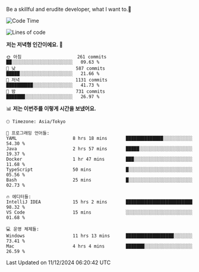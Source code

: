 Be a skillful and erudite developer, what I want to.👶

<!--START_SECTION:waka-->
![Code Time](http://img.shields.io/badge/Code%20Time-1%2C473%20hrs%2014%20mins-blue)

![Lines of code](https://img.shields.io/badge/%EC%A0%80%EB%8A%94%20%EC%97%AC%ED%83%9C%EA%B9%8C%EC%A7%80%20-918.3%20thousand%20%EC%A4%84%EC%9D%98%20%EC%BD%94%EB%93%9C%EB%A5%BC%20%EC%9E%91%EC%84%B1%ED%96%88%EC%96%B4%EC%9A%94.-blue)

**저는 저녁형 인간이에요. 🦉** 

```text
🌞 아침                     261 commits         ██░░░░░░░░░░░░░░░░░░░░░░░   09.63 % 
🌆 낮　                     587 commits         █████░░░░░░░░░░░░░░░░░░░░   21.66 % 
🌃 저녁                     1131 commits        ██████████░░░░░░░░░░░░░░░   41.73 % 
🌙 밤　                     731 commits         ███████░░░░░░░░░░░░░░░░░░   26.97 % 
```


📊 **저는 이번주를 이렇게 시간을 보냈어요.** 

```text
🕑︎ Timezone: Asia/Tokyo

💬 프로그래밍 언어들: 
YAML                     8 hrs 18 mins       ██████████████░░░░░░░░░░░   54.30 % 
Java                     2 hrs 57 mins       █████░░░░░░░░░░░░░░░░░░░░   19.37 % 
Docker                   1 hr 47 mins        ███░░░░░░░░░░░░░░░░░░░░░░   11.68 % 
TypeScript               50 mins             █░░░░░░░░░░░░░░░░░░░░░░░░   05.56 % 
Bash                     25 mins             █░░░░░░░░░░░░░░░░░░░░░░░░   02.73 % 

🔥 에디터들: 
IntelliJ IDEA            15 hrs 2 mins       █████████████████████████   98.32 % 
VS Code                  15 mins             ░░░░░░░░░░░░░░░░░░░░░░░░░   01.68 % 

💻 운영 체제들: 
Windows                  11 hrs 13 mins      ██████████████████░░░░░░░   73.41 % 
Mac                      4 hrs 4 mins        ███████░░░░░░░░░░░░░░░░░░   26.59 % 
```


 Last Updated on 11/12/2024 06:20:42 UTC
<!--END_SECTION:waka-->
